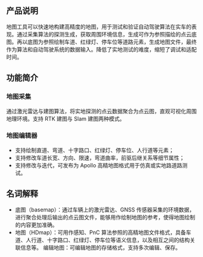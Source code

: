   
## 产品说明
地图工具可以快速地构建高精度的地图，用于测试和验证自动驾驶算法在实车的表现。通过采集算法的探测生成，获取周围环境信息，生成可作为参照描绘的点云底图。再以底图为参照绘制车道、红绿灯、停车位等道路元素，生成地图文件，最终作为算法和自动驾驶系统的数据输入。降低了实地测试的难度，缩短了调试和适配时间。

## 功能简介
### 地图采集

通过激光雷达与建图算法，将实地探测的点云数据聚合为点云图，直观可视化周围地理环境。支持 RTK 建图与 Slam 建图两种模式。
### 地图编辑器

- 支持绘制直道、弯道、十字路口、红绿灯、停车位、人行道等元素；
- 支持修改车道长宽、方向、限速，弯道曲率，前驱后继关系等细节属性；
- 支持修改与迭代，可发布为 Apollo 高精地图格式用于仿真或实地路道路测试。

## 名词解释
- 底图（basemap）：通过车辆上的激光雷达、GNSS 传感器采集的环境数据，进行聚合处理后输出的点云图文件，能够用作绘制地图的参考，使得地图绘制的内容更加准确。
- 地图（HDmap）：可用作感知、PnC 算法参照的高精地图文件格式，具备车道、人行道、十字路口、红绿灯、停车位等语义信息，以及相互之间的结构关联信息等。
编辑地图：可编辑地图的存储格式，支持多次编辑、保存。